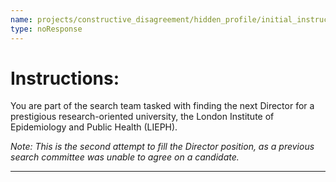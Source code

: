 ```yaml
---
name: projects/constructive_disagreement/hidden_profile/initial_instructions.md
type: noResponse
---
```


# Instructions:

You are part of the search team tasked with finding the next Director for a prestigious research-oriented university, the London Institute of Epidemiology and Public Health (LIEPH).

_Note: This is the second attempt to fill the Director position, as a previous search committee was unable to agree on a candidate._

---
